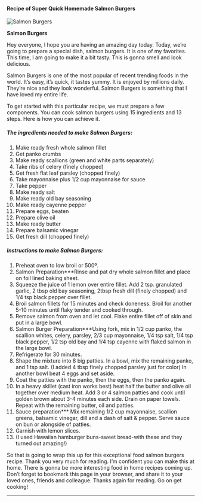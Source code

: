             

#### Recipe of Super Quick Homemade Salmon Burgers

![Salmon Burgers](https://img-global.cpcdn.com/recipes/5931988309508096/751x532cq70/salmon-burgers-recipe-main-photo.jpg)

**Salmon Burgers**

Hey everyone, I hope you are having an amazing day today. Today, we’re going to prepare a special dish, salmon burgers. It is one of my favorites. This time, I am going to make it a bit tasty. This is gonna smell and look delicious.

Salmon Burgers is one of the most popular of recent trending foods in the world. It’s easy, it’s quick, it tastes yummy. It is enjoyed by millions daily. They’re nice and they look wonderful. Salmon Burgers is something that I have loved my entire life.

To get started with this particular recipe, we must prepare a few components. You can cook salmon burgers using 15 ingredients and 13 steps. Here is how you can achieve it.

##### The ingredients needed to make Salmon Burgers:

1.  Make ready fresh whole salmon fillet
2.  Get panko crumbs
3.  Make ready scallions (green and white parts separately)
4.  Take ribs of celery (finely chopped)
5.  Get fresh flat leaf parsley (chopped finely)
6.  Take mayonnaise plus 1/2 cup mayonnaise for sauce
7.  Take pepper
8.  Make ready salt
9.  Make ready old bay seasoning
10.  Make ready cayenne pepper
11.  Prepare eggs, beaten
12.  Prepare olive oil
13.  Make ready butter
14.  Prepare balsamic vinegar
15.  Get fresh dill (chopped finely)

##### Instructions to make Salmon Burgers:

1.  Preheat oven to low broil or 500º.
2.  Salmon Preparation\*\*\*Rinse and pat dry whole salmon fillet and place on foil lined baking sheet.
3.  Squeeze the juice of 1 lemon over entire fillet. Add 2 tsp. granulated garlic, 2 tbsp old bay seasoning, 2tbsp fresh dill (finely chopped) and 1/4 tsp black pepper over fillet.
4.  Broil salmon fillets for 15 minutes and check doneness. Broil for another 5-10 minutes until flaky tender and cooked through.
5.  Remove salmon from oven and let cool. Flake entire fillet off of skin and put in a large bowl.
6.  Salmon Burger Preparation\*\*\*Using fork, mix in 1/2 cup panko, the scallion whites, celery, parsley, 2/3 cup mayonnaise, 1/4 tsp salt, 1/4 tsp black pepper, 1/2 tsp old bay and 1/4 tsp cayenne with flaked salmon in the large bowl.
7.  Refrigerate for 30 minutes.
8.  Shape the mixture into 8 big patties. In a bowl, mix the remaining panko, and 1 tsp salt. (I added 4 tbsp finely chopped parsley just for color) In another bowl beat 4 eggs and set aside.
9.  Coat the patties with the panko, then the eggs, then the panko again.
10.  In a heavy skillet (cast iron works best) heat half the butter and olive oil together over medium heat. Add 3 or 4 salmon patties and cook until golden brown about 3-4 minutes each side. Drain on paper towels. Repeat with the remaining butter, oil and patties.
11.  Sauce preparation\*\*\* Mix remaining 1/2 cup mayonnaise, scallion greens, balsamic vinegar, dill and a dash of salt & pepper. Serve sauce on bun or alongside of patties.
12.  Garnish with lemon slices.
13.  (I used Hawaiian hamburger buns-sweet bread-with these and they turned out amazing!)

So that is going to wrap this up for this exceptional food salmon burgers recipe. Thank you very much for reading. I’m confident you can make this at home. There is gonna be more interesting food in home recipes coming up. Don’t forget to bookmark this page in your browser, and share it to your loved ones, friends and colleague. Thanks again for reading. Go on get cooking!

* * *